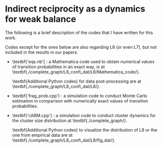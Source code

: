 # Indirect reciprocity as a dynamics for weak balance

The following is a brief description of the codes that I have written for this work.

Codes except for the ones below are also regarding L8 (or even L7), but not included in the results in our papers.


* \textbf{'eqs.nb'} : a Mathematica code used to obtain numerical values of transition probabilities in an exact way, is at \textbf{./complete_graph/L8_confi_dat/L8/Mathematica_code/}.

  \textbf{Additional Python codes} for data post-processing are at \textbf{./complete_graph/L8_confi_dat/L8/}.

* \textbf{'frag_prob.cpp'} : a simulation code to conduct Monte Carlo estimation in comparison with numerically exact values of transition probabilities.

* \textbf{'cABM.cpp'} : a simulation code to conduct cluster dynamics for the cluster size distribution at \textbf{./complete_graph/}.

  \textbf{Additional Python codes} to visualize the distribution of L8 or the one from empirical data are at \textbf{./complete_graph/L8_confi_dat/L8/fig_dat/}.
  <br/>
